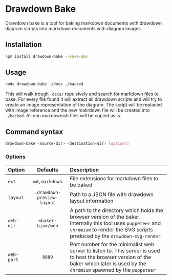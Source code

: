 # Drawdown Bake
Drawdown bake is a tool for baking markdown documents with drawdown diagram scripts into markdown documents with diagram images

## Installation

```bash
npm install drawdown-bake --save-dev
```

## Usage
```bash
node drawdown-bake ./docs ./backed
```
This will walk trough `.docs/` repulsively and search for markdown files to bake. For every file found it will extract all drawdown scripts and will try to create an image representation of the diagram. The script will be replaced with image reference and the new makrdown file will be created into `./backed`.
All non makdownish files will be copied as is.

## Command syntax

```bash
drawdown-bake <source-dir> <destination-dir> [options]
```
### Options

Option     |          Defaults          | Description
:----------|:--------------------------:|:------------------------------
`ext`      |       `md,markdown`        | File extensions for markdown files to be baked
`layout`   | `.drawdown-preview-layout` | Path to a JSON file with drawdown layout information
`web-dir`  |          `<baker-bin>/web`          | A path to the directory which holds the browser version of the baker. Internally this tool uses `puppeteer` and `chromium` to render the SVG scripts produced by the `drawdown-svg-render`
`web-port` |           `8989`           | Port number for the minimalist web server to listen to. This server is used to host the browser version of the baker which later is used by the `chromium` spawned by the `puppeteer`
